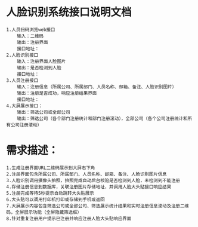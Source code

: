# 人脸识别系统接口说明文档

	1.人员扫码浏览web接口
		输入：二维码
		输出：注册界面
		接口地址：
	2.人脸识别接口
		输入：注册界面人脸图片
		输出：是否检测到人脸
		接口地址：
	3.人员注册接口
		输入：注册信息（所属公司、所属部门、人员名称、邮箱、备注、人脸识别图片）
		输出：注册是否成功，响应注册结果界面
		接口地址：
	4.大屏展示接口：
		输出：筛选公司或全部公司
		输出：筛选公司（各个部门注册统计和部门注册滚动），全部公司（各个公司注册统计和所有公司注册滚动）
		
		
# 需求描述：
	1.生成注册界面URL二维码展示到大屏右下角
	2.注册界面包含所属公司、所属部门、人员名称、邮箱、备注、人脸识别图片信息
	3.人脸识别调用摄像头拍照，拍照完成自动后台校验是否检测到人脸，未检测到不能注册
	4.存储注册信息到数据库，关联注册图片存储地址，并调用人脸大头贴接口响应结果
	5.注册完成等待5秒提示自动跳转大头贴展示
	6.大头贴可以调用打印机打印或存储到手机或返回
	7.大屏展示内容包含筛选公司或全部公司、筛选展示统计结果和实时注册信息滚动及注册二维码，全屏展示功能（全屏隐藏筛选框）
	8.针对重复注册用户提示已注册并响应注册人脸大头贴响应界面
